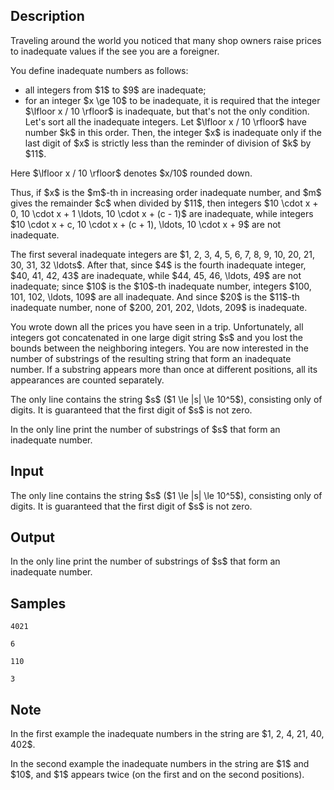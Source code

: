 ## Description

<div><p>Traveling around the world you noticed that many shop owners raise prices to inadequate values if the see you are a foreigner.</p><p>You define inadequate numbers as follows: </p><ul> <li> all integers from $1$ to $9$ are inadequate; </li><li> for an integer $x \ge 10$ to be inadequate, it is required that the integer $\lfloor x / 10 \rfloor$ is inadequate, but that's not the only condition. Let's sort all the inadequate integers. Let $\lfloor x / 10 \rfloor$ have number $k$ in this order. Then, the integer $x$ is inadequate only if the last digit of $x$ is strictly less than the reminder of division of $k$ by $11$. </li></ul><p>Here $\lfloor x / 10 \rfloor$ denotes $x/10$ rounded down.</p><p>Thus, if $x$ is the $m$-th in increasing order inadequate number, and $m$ gives the remainder $c$ when divided by $11$, then integers $10 \cdot x + 0, 10 \cdot x + 1 \ldots, 10 \cdot x + (c - 1)$ are inadequate, while integers $10 \cdot x + c, 10 \cdot x + (c + 1), \ldots, 10 \cdot x + 9$ are not inadequate.</p><p>The first several inadequate integers are $1, 2, 3, 4, 5, 6, 7, 8, 9, 10, 20, 21, 30, 31, 32 \ldots$. After that, since $4$ is the fourth inadequate integer, $40, 41, 42, 43$ are inadequate, while $44, 45, 46, \ldots, 49$ are not inadequate; since $10$ is the $10$-th inadequate number, integers $100, 101, 102, \ldots, 109$ are all inadequate. And since $20$ is the $11$-th inadequate number, none of $200, 201, 202, \ldots, 209$ is inadequate.</p><p>You wrote down all the prices you have seen in a trip. Unfortunately, all integers got concatenated in one large digit string $s$ and you lost the bounds between the neighboring integers. You are now interested in the number of substrings of the resulting string that form an inadequate number. If a substring appears more than once at different positions, all its appearances are counted separately.</p></div><div class="input-specification"><p>The only line contains the string $s$ ($1 \le |s| \le 10^5$), consisting only of digits. It is guaranteed that the first digit of $s$ is not zero.</p></div><div class="output-specification"><p>In the only line print the number of substrings of $s$ that form an inadequate number.</p></div>

## Input

<p>The only line contains the string $s$ ($1 \le |s| \le 10^5$), consisting only of digits. It is guaranteed that the first digit of $s$ is not zero.</p>

## Output

<p>In the only line print the number of substrings of $s$ that form an inadequate number.</p>

## Samples

```input1
4021
```

```output1
6
```






```input2
110
```

```output2
3
```




## Note

<p>In the first example the inadequate numbers in the string are $1, 2, 4, 21, 40, 402$. </p><p>In the second example the inadequate numbers in the string are $1$ and $10$, and $1$ appears twice (on the first and on the second positions).</p>
